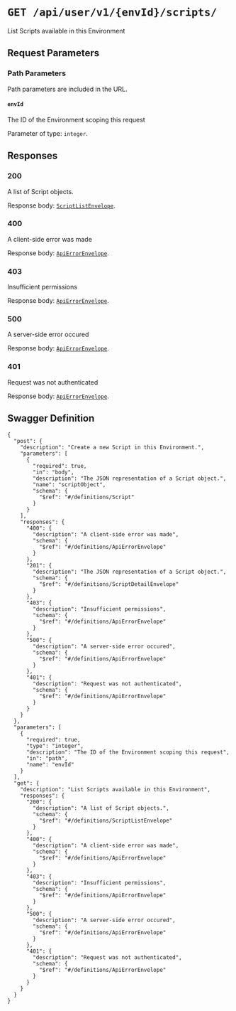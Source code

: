 # `GET /api/user/v1/{envId}/scripts/` #

List Scripts available in this Environment

## Request Parameters #

### Path Parameters ###

Path parameters are included in the URL.

#### `envId` ####

The ID of the Environment scoping this request

Parameter of type: `integer`.










## Responses ##


### 200 ###

A list of Script objects.

Response body: [`ScriptListEnvelope`](./../../../../../../definitions/ScriptListEnvelope.mkd).


### 400 ###

A client-side error was made

Response body: [`ApiErrorEnvelope`](./../../../../../../definitions/ApiErrorEnvelope.mkd).


### 403 ###

Insufficient permissions

Response body: [`ApiErrorEnvelope`](./../../../../../../definitions/ApiErrorEnvelope.mkd).


### 500 ###

A server-side error occured

Response body: [`ApiErrorEnvelope`](./../../../../../../definitions/ApiErrorEnvelope.mkd).


### 401 ###

Request was not authenticated

Response body: [`ApiErrorEnvelope`](./../../../../../../definitions/ApiErrorEnvelope.mkd).




## Swagger Definition ##

    {
      "post": {
        "description": "Create a new Script in this Environment.", 
        "parameters": [
          {
            "required": true, 
            "in": "body", 
            "description": "The JSON representation of a Script object.", 
            "name": "scriptObject", 
            "schema": {
              "$ref": "#/definitions/Script"
            }
          }
        ], 
        "responses": {
          "400": {
            "description": "A client-side error was made", 
            "schema": {
              "$ref": "#/definitions/ApiErrorEnvelope"
            }
          }, 
          "201": {
            "description": "The JSON representation of a Script object.", 
            "schema": {
              "$ref": "#/definitions/ScriptDetailEnvelope"
            }
          }, 
          "403": {
            "description": "Insufficient permissions", 
            "schema": {
              "$ref": "#/definitions/ApiErrorEnvelope"
            }
          }, 
          "500": {
            "description": "A server-side error occured", 
            "schema": {
              "$ref": "#/definitions/ApiErrorEnvelope"
            }
          }, 
          "401": {
            "description": "Request was not authenticated", 
            "schema": {
              "$ref": "#/definitions/ApiErrorEnvelope"
            }
          }
        }
      }, 
      "parameters": [
        {
          "required": true, 
          "type": "integer", 
          "description": "The ID of the Environment scoping this request", 
          "in": "path", 
          "name": "envId"
        }
      ], 
      "get": {
        "description": "List Scripts available in this Environment", 
        "responses": {
          "200": {
            "description": "A list of Script objects.", 
            "schema": {
              "$ref": "#/definitions/ScriptListEnvelope"
            }
          }, 
          "400": {
            "description": "A client-side error was made", 
            "schema": {
              "$ref": "#/definitions/ApiErrorEnvelope"
            }
          }, 
          "403": {
            "description": "Insufficient permissions", 
            "schema": {
              "$ref": "#/definitions/ApiErrorEnvelope"
            }
          }, 
          "500": {
            "description": "A server-side error occured", 
            "schema": {
              "$ref": "#/definitions/ApiErrorEnvelope"
            }
          }, 
          "401": {
            "description": "Request was not authenticated", 
            "schema": {
              "$ref": "#/definitions/ApiErrorEnvelope"
            }
          }
        }
      }
    }